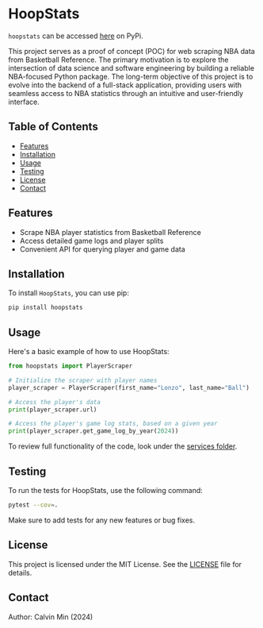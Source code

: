 # HoopStats

`hoopstats` can be accessed [here](https://pypi.org/project/hoopstats/) on PyPi.

This project serves as a proof of concept (POC) for web scraping NBA data from Basketball Reference. The primary motivation is to explore the intersection of data science and software engineering by building a reliable NBA-focused Python package. The long-term objective of this project is to evolve into the backend of a full-stack application, providing users with seamless access to NBA statistics through an intuitive and user-friendly interface.

## Table of Contents

- [Features](#features)
- [Installation](#installation)
- [Usage](#usage)
- [Testing](#testing)
- [License](#license)
- [Contact](#contact)

## Features

- Scrape NBA player statistics from Basketball Reference
- Access detailed game logs and player splits
- Convenient API for querying player and game data

## Installation

To install `HoopStats`, you can use pip:

```bash
pip install hoopstats
```

## Usage

Here's a basic example of how to use HoopStats:

```python
from hoopstats import PlayerScraper

# Initialize the scraper with player names
player_scraper = PlayerScraper(first_name="Lonzo", last_name="Ball")

# Access the player's data
print(player_scraper.url)

# Access the player's game log stats, based on a given year
print(player_scraper.get_game_log_by_year(2024))
```

To review full functionality of the code, look under the [services folder](./hoopstats/services/).

## Testing

To run the tests for HoopStats, use the following command:

```bash
pytest --cov=.
```

Make sure to add tests for any new features or bug fixes.

## License

This project is licensed under the MIT License. See the [LICENSE](./LICENSE) file for details.

## Contact

Author: Calvin Min (2024)
